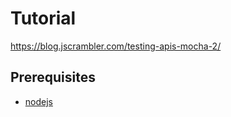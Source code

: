 # Tutorial
https://blog.jscrambler.com/testing-apis-mocha-2/

## Prerequisites

* [nodejs](https://nodejs.org/en/)